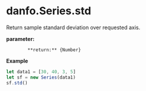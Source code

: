 # danfo.Series.std

Return sample standard deviation over requested axis.



 **parameter:**

            **return:** {Number}

**Example**

```javascript
let data1 = [30, 40, 3, 5]
let sf = new Series(data1)
sf.std()
```

